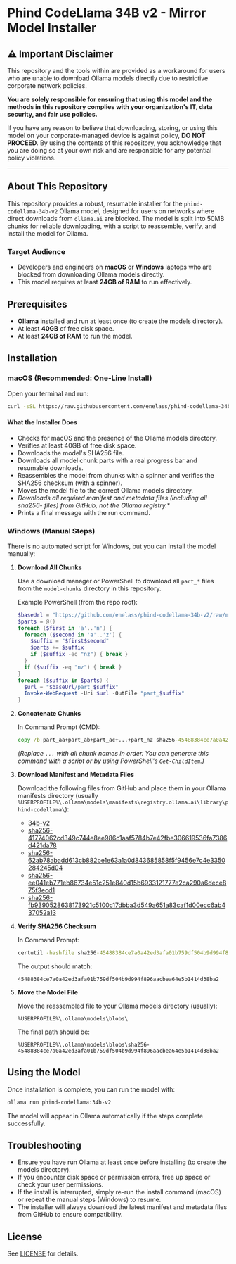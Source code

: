 # Phind CodeLlama 34B v2 - Mirror Model Installer

## ⚠️ Important Disclaimer

This repository and the tools within are provided as a workaround for users who are unable to download Ollama models directly due to restrictive corporate network policies.

**You are solely responsible for ensuring that using this model and the methods in this repository complies with your organization's IT, data security, and fair use policies.**

If you have any reason to believe that downloading, storing, or using this model on your corporate-managed device is against policy, **DO NOT PROCEED**. By using the contents of this repository, you acknowledge that you are doing so at your own risk and are responsible for any potential policy violations.

---

## About This Repository

This repository provides a robust, resumable installer for the `phind-codellama-34b-v2` Ollama model, designed for users on networks where direct downloads from `ollama.ai` are blocked. The model is split into 50MB chunks for reliable downloading, with a script to reassemble, verify, and install the model for Ollama.

### Target Audience

- Developers and engineers on **macOS** or **Windows** laptops who are blocked from downloading Ollama models directly.
- This model requires at least **24GB of RAM** to run effectively.

## Prerequisites

- **Ollama** installed and run at least once (to create the models directory).
- At least **40GB** of free disk space.
- At least **24GB of RAM** to run the model.

## Installation

### macOS (Recommended: One-Line Install)

Open your terminal and run:

```sh
curl -sSL https://raw.githubusercontent.com/enelass/phind-codellama-34b-v2/main/install.sh | bash
```

#### What the Installer Does

- Checks for macOS and the presence of the Ollama models directory.
- Verifies at least 40GB of free disk space.
- Downloads the model's SHA256 file.
- Downloads all model chunk parts with a real progress bar and resumable downloads.
- Reassembles the model from chunks with a spinner and verifies the SHA256 checksum (with a spinner).
- Moves the model file to the correct Ollama models directory.
- **Downloads all required manifest and metadata files (including all sha256-* files) from GitHub, not the Ollama registry.**
- Prints a final message with the run command.

### Windows (Manual Steps)

There is no automated script for Windows, but you can install the model manually:

1. **Download All Chunks**

   Use a download manager or PowerShell to download all `part_*` files from the `model-chunks` directory in this repository.

   Example PowerShell (from the repo root):

   ```powershell
   $baseUrl = "https://github.com/enelass/phind-codellama-34b-v2/raw/main/model-chunks"
   $parts = @()
   foreach ($first in 'a'..'n') {
     foreach ($second in 'a'..'z') {
       $suffix = "$first$second"
       $parts += $suffix
       if ($suffix -eq "nz") { break }
     }
     if ($suffix -eq "nz") { break }
   }
   foreach ($suffix in $parts) {
     $url = "$baseUrl/part_$suffix"
     Invoke-WebRequest -Uri $url -OutFile "part_$suffix"
   }
   ```

2. **Concatenate Chunks**

   In Command Prompt (CMD):

   ```cmd
   copy /b part_aa+part_ab+part_ac+...+part_nz sha256-45488384ce7a0a42ed3afa01b759df504b9d994f896aacbea64e5b1414d38ba2
   ```

   *(Replace `...` with all chunk names in order. You can generate this command with a script or by using PowerShell's `Get-ChildItem`.)*

3. **Download Manifest and Metadata Files**

   Download the following files from GitHub and place them in your Ollama manifests directory (usually `%USERPROFILE%\.ollama\models\manifests\registry.ollama.ai\library\phind-codellama\`):

   - [34b-v2](https://raw.githubusercontent.com/Enelass/phind-codellama-34b-v2/refs/heads/main/34b-v2)
   - [sha256-41774062cd349c744e8ee986c1aaf5784b7e42fbe306619536fa7386d421da78](https://raw.githubusercontent.com/Enelass/phind-codellama-34b-v2/refs/heads/main/sha256-41774062cd349c744e8ee986c1aaf5784b7e42fbe306619536fa7386d421da78)
   - [sha256-62ab78abadd613cb882be1e63a1a0d843685858f5f9456e7c4e3350284245d04](https://raw.githubusercontent.com/Enelass/phind-codellama-34b-v2/refs/heads/main/sha256-62ab78abadd613cb882be1e63a1a0d843685858f5f9456e7c4e3350284245d04)
   - [sha256-ee041eb771eb86734e51c251e840d15b6933121777e2ca290a6dece875f3ecd1](https://raw.githubusercontent.com/Enelass/phind-codellama-34b-v2/refs/heads/main/sha256-ee041eb771eb86734e51c251e840d15b6933121777e2ca290a6dece875f3ecd1)
   - [sha256-fb9390528638173921c5100c17dbba3d549a651a83caf1d00ecc6ab437052a13](https://raw.githubusercontent.com/Enelass/phind-codellama-34b-v2/refs/heads/main/sha256-fb9390528638173921c5100c17dbba3d549a651a83caf1d00ecc6ab437052a13)

4. **Verify SHA256 Checksum**

   In Command Prompt:

   ```cmd
   certutil -hashfile sha256-45488384ce7a0a42ed3afa01b759df504b9d994f896aacbea64e5b1414d38ba2 SHA256
   ```

   The output should match:

   ```
   45488384ce7a0a42ed3afa01b759df504b9d994f896aacbea64e5b1414d38ba2
   ```

5. **Move the Model File**

   Move the reassembled file to your Ollama models directory (usually):

   ```
   %USERPROFILE%\.ollama\models\blobs\
   ```

   The final path should be:

   ```
   %USERPROFILE%\.ollama\models\blobs\sha256-45488384ce7a0a42ed3afa01b759df504b9d994f896aacbea64e5b1414d38ba2
   ```

## Using the Model

Once installation is complete, you can run the model with:

```sh
ollama run phind-codellama:34b-v2
```

The model will appear in Ollama automatically if the steps complete successfully.

## Troubleshooting

- Ensure you have run Ollama at least once before installing (to create the models directory).
- If you encounter disk space or permission errors, free up space or check your user permissions.
- If the install is interrupted, simply re-run the install command (macOS) or repeat the manual steps (Windows) to resume.
- The installer will always download the latest manifest and metadata files from GitHub to ensure compatibility.

## License

See [LICENSE](LICENSE) for details.
